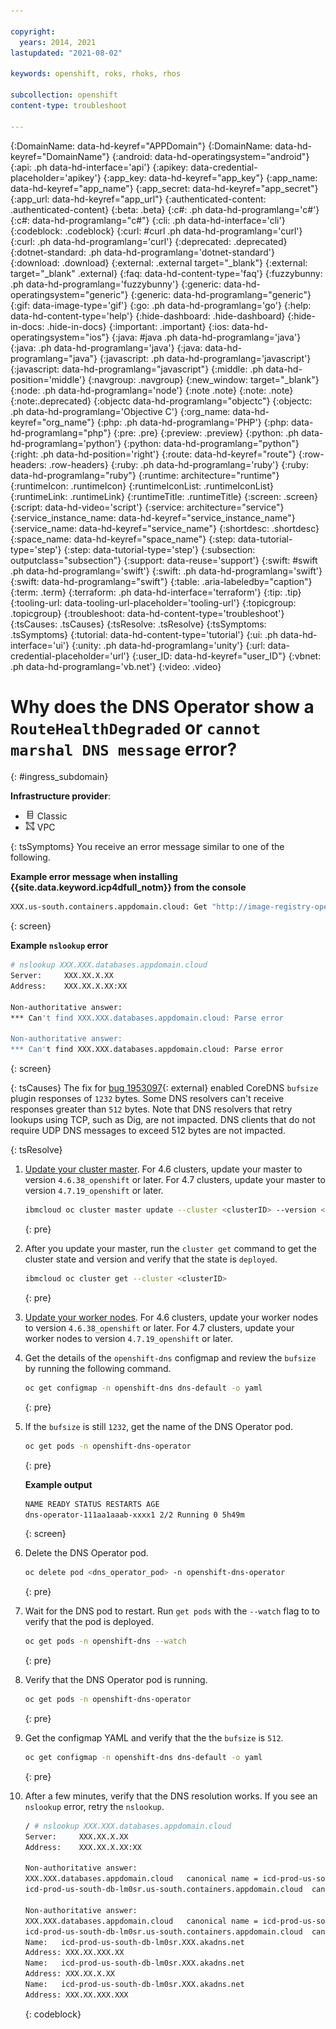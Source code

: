 ```yaml
---

copyright:
  years: 2014, 2021
lastupdated: "2021-08-02"

keywords: openshift, roks, rhoks, rhos

subcollection: openshift
content-type: troubleshoot

---
```


{:DomainName: data-hd-keyref="APPDomain"}
{:DomainName: data-hd-keyref="DomainName"}
{:android: data-hd-operatingsystem="android"}
{:api: .ph data-hd-interface='api'}
{:apikey: data-credential-placeholder='apikey'}
{:app_key: data-hd-keyref="app_key"}
{:app_name: data-hd-keyref="app_name"}
{:app_secret: data-hd-keyref="app_secret"}
{:app_url: data-hd-keyref="app_url"}
{:authenticated-content: .authenticated-content}
{:beta: .beta}
{:c#: .ph data-hd-programlang='c#'}
{:c#: data-hd-programlang="c#"}
{:cli: .ph data-hd-interface='cli'}
{:codeblock: .codeblock}
{:curl: #curl .ph data-hd-programlang='curl'}
{:curl: .ph data-hd-programlang='curl'}
{:deprecated: .deprecated}
{:dotnet-standard: .ph data-hd-programlang='dotnet-standard'}
{:download: .download}
{:external: .external target="_blank"}
{:external: target="_blank" .external}
{:faq: data-hd-content-type='faq'}
{:fuzzybunny: .ph data-hd-programlang='fuzzybunny'}
{:generic: data-hd-operatingsystem="generic"}
{:generic: data-hd-programlang="generic"}
{:gif: data-image-type='gif'}
{:go: .ph data-hd-programlang='go'}
{:help: data-hd-content-type='help'}
{:hide-dashboard: .hide-dashboard}
{:hide-in-docs: .hide-in-docs}
{:important: .important}
{:ios: data-hd-operatingsystem="ios"}
{:java: #java .ph data-hd-programlang='java'}
{:java: .ph data-hd-programlang='java'}
{:java: data-hd-programlang="java"}
{:javascript: .ph data-hd-programlang='javascript'}
{:javascript: data-hd-programlang="javascript"}
{:middle: .ph data-hd-position='middle'}
{:navgroup: .navgroup}
{:new_window: target="_blank"}
{:node: .ph data-hd-programlang='node'}
{:note .note}
{:note: .note}
{:note:.deprecated}
{:objectc data-hd-programlang="objectc"}
{:objectc: .ph data-hd-programlang='Objective C'}
{:org_name: data-hd-keyref="org_name"}
{:php: .ph data-hd-programlang='PHP'}
{:php: data-hd-programlang="php"}
{:pre: .pre}
{:preview: .preview}
{:python: .ph data-hd-programlang='python'}
{:python: data-hd-programlang="python"}
{:right: .ph data-hd-position='right'}
{:route: data-hd-keyref="route"}
{:row-headers: .row-headers}
{:ruby: .ph data-hd-programlang='ruby'}
{:ruby: data-hd-programlang="ruby"}
{:runtime: architecture="runtime"}
{:runtimeIcon: .runtimeIcon}
{:runtimeIconList: .runtimeIconList}
{:runtimeLink: .runtimeLink}
{:runtimeTitle: .runtimeTitle}
{:screen: .screen}
{:script: data-hd-video='script'}
{:service: architecture="service"}
{:service_instance_name: data-hd-keyref="service_instance_name"}
{:service_name: data-hd-keyref="service_name"}
{:shortdesc: .shortdesc}
{:space_name: data-hd-keyref="space_name"}
{:step: data-tutorial-type='step'}
{:step: data-tutorial-type='step'} 
{:subsection: outputclass="subsection"}
{:support: data-reuse='support'}
{:swift: #swift .ph data-hd-programlang='swift'}
{:swift: .ph data-hd-programlang='swift'}
{:swift: data-hd-programlang="swift"}
{:table: .aria-labeledby="caption"}
{:term: .term}
{:terraform: .ph data-hd-interface='terraform'}
{:tip: .tip}
{:tooling-url: data-tooling-url-placeholder='tooling-url'}
{:topicgroup: .topicgroup}
{:troubleshoot: data-hd-content-type='troubleshoot'}
{:tsCauses: .tsCauses}
{:tsResolve: .tsResolve}
{:tsSymptoms: .tsSymptoms}
{:tutorial: data-hd-content-type='tutorial'}
{:ui: .ph data-hd-interface='ui'}
{:unity: .ph data-hd-programlang='unity'}
{:url: data-credential-placeholder='url'}
{:user_ID: data-hd-keyref="user_ID"}
{:vbnet: .ph data-hd-programlang='vb.net'}
{:video: .video}
  

# Why does the DNS Operator show a `RouteHealthDegraded` or `cannot marshal DNS message` error?
{: #ingress_subdomain}

**Infrastructure provider**:
  * <img src="../images/icon-classic.png" alt="Classic infrastructure provider icon" width="15" style="width:15px; border-style: none"/> Classic
  * <img src="../images/icon-vpc.png" alt="VPC infrastructure provider icon" width="15" style="width:15px; border-style: none"/> VPC

{: tsSymptoms}
You receive an error message similar to one of the following.

**Example error message when installing {{site.data.keyword.icp4dfull_notm}} from the console**
```sh
XXX.us-south.containers.appdomain.cloud: Get "http://image-registry-openshift-image-registry.ocp-data-privacy-prod-c-XXX.us-south.containers.appdomain.cloud/v2/": dial tcp: lookup image-registry-openshift-image-registry.ocp-data-privacy-prod-c-XXX.us-south.containers.appdomain.cloud on XXX.XX.X.XX:XX: cannot marshal DNS message
```
{: screen}

**Example `nslookup` error**
```sh
# nslookup XXX.XXX.databases.appdomain.cloud
Server:		XXX.XX.X.XX
Address:	XXX.XX.X.XX:XX

Non-authoritative answer:
*** Can't find XXX.XXX.databases.appdomain.cloud: Parse error

Non-authoritative answer:
*** Can't find XXX.XXX.databases.appdomain.cloud: Parse error
```
{: screen}

{: tsCauses}
The fix for [bug 1953097](https://bugzilla.redhat.com/show_bug.cgi?id=1970140){: external} enabled CoreDNS `bufsize` plugin responses of `1232` bytes. Some DNS resolvers can't receive responses greater than `512` bytes. Note that DNS resolvers that retry lookups using TCP, such as Dig, are not impacted. DNS clients that do not require UDP DNS messages to exceed 512 bytes are not impacted.


{: tsResolve}
1. [Update your cluster master](/docs/openshift?topic=openshift-update#master). For 4.6 clusters, update your master to version `4.6.38_openshift` or later. For 4.7 clusters, update your master to version `4.7.19_openshift` or later.
    ```sh
    ibmcloud oc cluster master update --cluster <clusterID> --version <4.6.38_openshift|4.7.19_openshift>
    ```
    {: pre}

1. After you update your master, run the `cluster get` command to get the cluster state and version and verify that the state is `deployed`.
    ```sh
    ibmcloud oc cluster get --cluster <clusterID>
    ```
    {: pre}

1. [Update your worker nodes](/docs/openshift?topic=openshift-update#master). For 4.6 clusters, update your worker nodes to version `4.6.38_openshift` or later. For 4.7 clusters, update your worker nodes to version `4.7.19_openshift` or later.

1. Get the details of the `openshift-dns` configmap and review the `bufsize` by running the following command. 
    ```sh
    oc get configmap -n openshift-dns dns-default -o yaml
    ```
    {: pre}

1. If the `bufsize` is still `1232`, get the name of the DNS Operator pod.
    ```sh
    oc get pods -n openshift-dns-operator
    ```
    {: pre}

    **Example output**
    ```sh
    NAME READY STATUS RESTARTS AGE
    dns-operator-111aa1aaab-xxxx1 2/2 Running 0 5h49m
    ```
    {: screen}

1. Delete the DNS Operator pod.
    ```sh
    oc delete pod <dns_operator_pod> -n openshift-dns-operator 
    ```
    {: pre}

1. Wait for the DNS pod to restart. Run `get pods` with the `--watch` flag to to verify that the pod is deployed.
    ```sh
    oc get pods -n openshift-dns --watch
    ```
    {: pre}

1. Verify that the DNS Operator pod is running.
    ```sh
    oc get pods -n openshift-dns-operator
    ```
    {: pre}

1. Get the configmap YAML and verify that the the `bufsize` is `512`. 
    ```sh
    oc get configmap -n openshift-dns dns-default -o yaml
    ```
    {: pre}

1. After a few minutes, verify that the DNS resolution works. If you see an `nslookup` error, retry the `nslookup`.

    ```sh
    / # nslookup XXX.XXX.databases.appdomain.cloud
    Server:		XXX.XX.X.XX
    Address:	XXX.XX.X.XX:XX

    Non-authoritative answer:
    XXX.XXX.databases.appdomain.cloud	canonical name = icd-prod-us-south-db-lm0sr.us-south.containers.appdomain.cloud
    icd-prod-us-south-db-lm0sr.us-south.containers.appdomain.cloud	canonical name = icd-prod-us-south-db-lm0sr.XXX.akadns.net

    Non-authoritative answer:
    XXX.XXX.databases.appdomain.cloud	canonical name = icd-prod-us-south-db-lm0sr.us-south.containers.appdomain.cloud
    icd-prod-us-south-db-lm0sr.us-south.containers.appdomain.cloud	canonical name = icd-prod-us-south-db-lm0sr.XXX.akadns.net
    Name:	icd-prod-us-south-db-lm0sr.XXX.akadns.net
    Address: XXX.XX.XXX.XX
    Name:	icd-prod-us-south-db-lm0sr.XXX.akadns.net
    Address: XXX.XX.X.XX
    Name:	icd-prod-us-south-db-lm0sr.XXX.akadns.net
    Address: XXX.XX.XXX.XXX
    ```
    {: codeblock}




